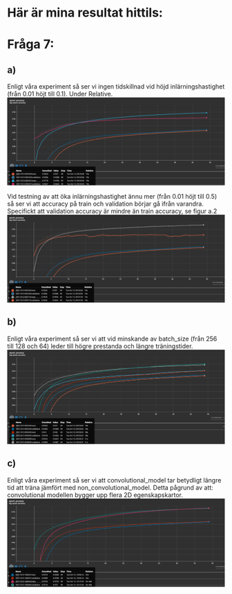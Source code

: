 # Här är mina resultat hittils:

# Fråga 7:

## a)
Enligt våra experiment så ser vi ingen tidskillnad vid höjd inlärningshastighet (från 0.01 höjt till 0.1). Under Relative.
![a.1](fig/7.1.png "Höjd inlärninghastighet till 0.10")

Vid testning av att öka inlärningshastighet ännu mer (från 0.01 höjt till 0.5) så ser vi att accuracy på train och validation börjar gå ifrån varandra.
Specifickt att validation accuracy är mindre än train accuracy, se figur a.2
![a.2](fig/7.2.png "Höjd inlärninghastighet till 0.50")

## b)
Enligt våra experiment så ser vi att vid minskande av batch_size (från 256 till 128 och 64) leder till högre prestanda och längre träningstider.
![b.1](fig/b.1.png "Minskad batch_size från 256 till 128 och 64")

## c)
Enligt våra experiment så ser vi att convolutional_model tar betydligt längre tid att träna jämfört med non_convolutional_model.
Detta pågrund av att: convolutional modellen bygger upp flera 2D egenskapskartor.
![c.1](fig/c.1.png "Convolutional vs Non-convolutional")